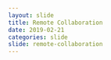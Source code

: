 ```yaml
---
layout: slide
title: Remote Collaboration
date: 2019-02-21
categories: slide
slide: remote-collaboration
---
```


